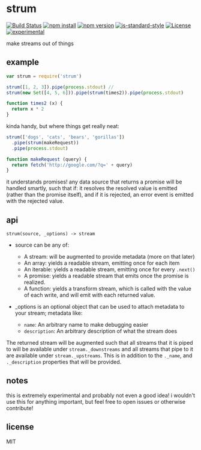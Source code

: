 # strum

[![Build Status](http://img.shields.io/travis/jarofghosts/strum.svg?style=flat-square)](https://travis-ci.org/jarofghosts/strum)
[![npm install](http://img.shields.io/npm/dm/strum.svg?style=flat-square)](https://www.npmjs.org/package/strum)
[![npm version](https://img.shields.io/npm/v/strum.svg?style=flat-square)](https://www.npmjs.org/package/strum)
[![js-standard-style](https://img.shields.io/badge/code%20style-standard-brightgreen.svg?style=flat-square)](https://github.com/feross/standard)
[![License](https://img.shields.io/npm/l/strum.svg?style=flat-square)](https://github.com/jarofghosts/strum/blob/master/LICENSE)
[![experimental](http://badges.github.io/stability-badges/dist/experimental.svg)](http://github.com/badges/stability-badges)

make streams out of things

## example

```javascript
var strum = require('strum')

strum([1, 2, 3]).pipe(process.stdout) //
strum(new Set([4, 5, 6])).pipe(strum(times2)).pipe(process.stdout)

function times2 (x) {
  return x * 2
}
```

kinda handy, but where things get really neat:

```javascript
strum(['dogs', 'cats', 'bears', 'gorillas'])
  .pipe(strum(makeRequest))
  .pipe(process.stdout)

function makeRequest (query) {
  return fetch('http://google.com/?q=' + query)
}
```

it understands promises! any data source that returns a promise will be
handled smartly, such that if: it resolves the resolved value is emitted
(rather than the promise itself), and if it is rejected, an error event is
emitted with the rejected value.

## api

`strum(source, _options) -> stream`

* source can be any of:
  - A stream: will be augmented to provide metadata (more on that later)
  - An array: yields a readable stream, emitting once for each item
  - An iterable: yields a readable stream, emitting once for every `.next()`
  - A promise: yields a readable stream that emits once the promise is realized.
  - A function: yields a transform stream, which is called with the value of
    each write, and will emit with each returned value.

* _options is an optional object that can be used to attach metadata to your
  stream; metadata like:
  - `name`: An arbitrary name to make debugging easier
  - `description`: An arbitrary description of what the stream does

The returned stream will be augmented such that all streams that it is piped to
will be available under `stream._downstreams` and all streams that pipe to it
are available under `stream._upstreams`. This is in addition to the `._name`,
and `._description` properties that will be provided.

## notes

this is extremely experimental and probably not even a good idea! i wouldn't
use this for anything important, but feel free to open issues or otherwise
contribute!

## license

MIT
